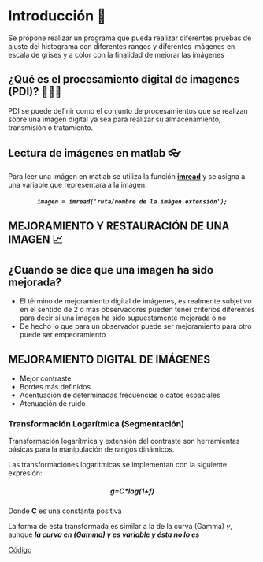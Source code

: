 # Introducción 📖
Se propone realizar un programa que pueda realizar diferentes pruebas de ajuste del histograma con diferentes rangos y diferentes imágenes en escala de grises y a color con la finalidad de mejorar las imágenes

## ¿Qué es el procesamiento digital de imagenes (PDI)? 🤷‍♂️🤷‍
PDI se puede definir como el conjunto de procesamientos que se realizan sobre una imagen digital ya sea para realizar su almacenamiento, transmisión o tratamiento.

## Lectura de imágenes en matlab 👓
Para leer una imágen en matlab se utiliza la función <a href="https://la.mathworks.com/help/matlab/ref/imread.html"> **imread**</a> y se asigna a una variable que representara a la imágen.

<h5 align="center"><code>imagen = imread('ruta/nombre de la imágen.extensión');</code></h5>

## MEJORAMIENTO Y RESTAURACIÓN DE UNA IMAGEN 📈
## ¿Cuando se dice que una imagen ha sido mejorada?
* El término de mejoramiento digital de imágenes, es realmente subjetivo en el sentido de 2 o más observadores pueden tener criterios diferentes para decir si una imagen ha sido supuestamente mejorada o no
* De hecho lo que para un observador puede ser mejoramiento para otro puede ser empeoramiento

## MEJORAMIENTO DIGITAL DE IMÁGENES
- Mejor contraste
- Bordes más definidos
- Acentuación de determinadas frecuencias o datos espaciales
- Atenuación de ruido

### Transformación Logarítmica (Segmentación)
Transformación logarítmica y extensión del contraste son herramientas básicas para la manipulación de rangos dinámicos.

Las transformaciónes logaritmicas se implementan con la siguiente expresión:

<h5 align="center">g=C*log(1+f)</h5>

Donde **C** es una constante positiva

La forma de esta transformada es similar a la de la curva (Gamma) $\gamma$, aunque ___la curva en (Gamma) $\gamma$ es variable y ésta no lo es___

<a href="https://github.com/ArturoEmmanuelToledoAguado/Trans-Logaritmica">Código</a>